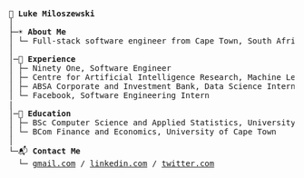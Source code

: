 <pre>
💾 <b>Luke Miloszewski</b>
│
├─☀️ <b>About Me</b>
│ └─ Full-stack software engineer from Cape Town, South Africa
│
│─🌴 <b>Experience</b>  
│ ├─ Ninety One, Software Engineer
│ ├─ Centre for Artificial Intelligence Research, Machine Learning Intern
│ ├─ ABSA Corporate and Investment Bank, Data Science Intern
│ └─ Facebook, Software Engineering Intern
|
│─🍎 <b>Education</b>  
│ ├─ BSc Computer Science and Applied Statistics, University of Cape Town
│ └─ BCom Finance and Economics, University of Cape Town
│
└─📬 <b>Contact Me</b>  
  └─ <a href="mailto:lukemiloszewski@gmail.com">gmail.com</a> / <a href="https://linkedin.com/in/lukemiloszewski">linkedin.com</a> / <a href="https://twitter.com/lukemiloszewski">twitter.com</a>
</pre>
